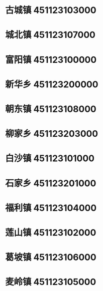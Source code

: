 # 古城镇 451123103000
# 城北镇 451123107000
# 富阳镇 451123100000
# 新华乡 451123200000
# 朝东镇 451123108000
# 柳家乡 451123203000
# 白沙镇 451123101000
# 石家乡 451123201000
# 福利镇 451123104000
# 莲山镇 451123102000
# 葛坡镇 451123106000
# 麦岭镇 451123105000
